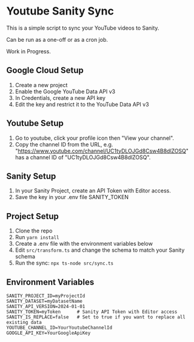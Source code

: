 # Youtube Sanity Sync

This is a simple script to sync your YouTube videos to Sanity.

Can be run as a one-off or as a cron job.

Work in Progress.

## Google Cloud Setup

1. Create a new project
2. Enable the Google YouTube Data API v3
3. In Credentials, create a new API key
4. Edit the key and restrict it to the YouTube Data API v3

## Youtube Setup

1. Go to youtube, click your profile icon then "View your channel".
2. Copy the channel ID from the URL, e.g. "https://www.youtube.com/channel/UC1tyDLOJGd8Csw4B8dlZOSQ" has a channel ID of "UC1tyDLOJGd8Csw4B8dlZOSQ".

## Sanity Setup

1. In your Sanity Project, create an API Token with Editor access.
2. Save the key in your .env file SANITY_TOKEN

## Project Setup

1. Clone the repo
2. Run `yarn install`
3. Create a .env file with the environment variables below
4. Edit `src/transform.ts` and change the schema to match your Sanity schema
5. Run the sync: `npx ts-node src/sync.ts`

## Environment Variables

```
SANITY_PROJECT_ID=myProjectId
SANITY_DATASET=myDatasetName
SANITY_API_VERSION=2024-01-01
SANITY_TOKEN=myToken      # Sanity API Token with Editor access
SANITY_IS_REPLACE=false   # Set to true if you want to replace all existing data
YOUTUBE_CHANNEL_ID=YourYoutubeChannelId
GOOGLE_API_KEY=YourGoogleApiKey
```
